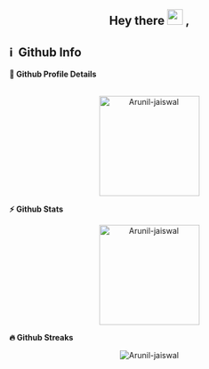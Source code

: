 <!-- ### Hi there 👋 -->
<h2 align="center">
  Hey there <img src="https://media.giphy.com/media/hvRJCLFzcasrR4ia7z/giphy.gif" width="28"> ,
   <!-- I'm <a href="">Tony Robin</a>!  -->
</h2>

<!-- <h4 align='center'>
  Blockchain | FullStack Engineer
</h4> -->

<!--
**Arunil-jaiswal/Arunil-jaiswal** is a ✨ _special_ ✨ repository because its `README.md` (this file) appears on your GitHub profile.

Here are some ideas to get you started:

- 🔭 I’m currently working on ...
- 🌱 I’m currently learning ...
- 👯 I’m looking to collaborate on ..
- 🤔 I’m looking for help with ...
- 💬 Ask me about ...
- 📫 How to reach me: ...
- 😄 Pronouns: ...
- ⚡ Fun fact: ...
-->
<h2>ℹ️ &nbsp;Github Info</h2>

  <summary><b>🔎 Github Profile Details</b></summary>
  </br>
<p align="center"><img height="180em" src="https://github-profile-summary-cards.vercel.app/api/cards/profile-details?username=Arunil-jaiswal&theme=github_dark" alt="Arunil-jaiswal" align = "center"/></p>

  <summary><b>⚡ Github Stats</b></summary>
<p align="center"><img height="180em" src="https://github-readme-stats.vercel.app/api?username=Arunil-jaiswal&hide_border=true&count_private=true&show_icons=true&theme=radical" alt="Arunil-jaiswal" align = "center"/>
<!-- <img height="180em" src="https://github-readme-stats.vercel.app/api/top-langs?username=Arunil-jaiswal&show_icons=true&locale=en&layout=compact&hide_border=true&theme=radical" alt="Arunil-jaiswal" align = "center"/></p> -->

 <summary><b>🔥 Github Streaks</b></summary>
<p align="center"><img src="https://github-readme-streak-stats.herokuapp.com/?user=Arunil-jaiswal&theme=black-ice&hide_border=true&stroke=0000&background=0D1117&ring=e05397&fire=e05397&currStreakLabel=e05397" alt="Arunil-jaiswal" /></p>
